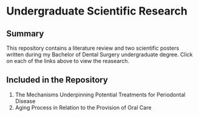 # Undergraduate Scientific Research

## Summary
This repository contains a literature review and two scientific posters written during my Bachelor of Dental Surgery undergraduate degree. 
Click on each of the links above to view the reasearch.

## Included in the Repository
1. The Mechanisms Underpinning Potential Treatments for Periodontal Disease
2. Aging Process in Relation to the Provision of Oral Care
